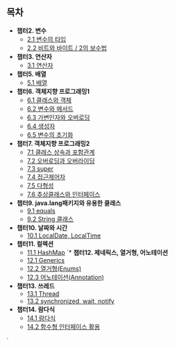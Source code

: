 ## 목차
* **챕터2. 변수**
  * [2.1 변수의 타입](https://abcdefgh123123.tistory.com/392)
  * [2.2 비트와 바이트 / 2의 보수법](https://abcdefgh123123.tistory.com/393)
* **챕터3. 연산자**
  * [3.1 연산자](https://abcdefgh123123.tistory.com/394)
* **챕터5. 배열**
  * [5.1 배열](https://abcdefgh123123.tistory.com/396)
* **챕터6. 객체지향 프로그래밍1**
  * [6.1 클래스와 객체](https://abcdefgh123123.tistory.com/397)
  * [6.2 변수와 메서드](https://abcdefgh123123.tistory.com/398)
  * [6.3 가변인자와 오버로딩](https://abcdefgh123123.tistory.com/399)
  * [6.4 생성자](https://abcdefgh123123.tistory.com/400)
  * [6.5 변수의 초기화](https://abcdefgh123123.tistory.com/401)
* **챕터7. 객체지향 프로그래밍2**
  * [7.1 클래스 상속과 포함관계](https://abcdefgh123123.tistory.com/402)
  * [7.2 오버로딩과 오버라이딩](https://abcdefgh123123.tistory.com/403)
  * [7.3 super](https://abcdefgh123123.tistory.com/404)
  * [7.4 접근제어자](https://abcdefgh123123.tistory.com/406)
  * [7.5 다형성](https://abcdefgh123123.tistory.com/407)
  * [7.6 추상클래스와 인터페이스](https://abcdefgh123123.tistory.com/408)
* **챕터9. java.lang패키지와 유용한 클래스**
  * [9.1 equals](https://abcdefgh123123.tistory.com/409)
  * [9.2 String 클래스](https://abcdefgh123123.tistory.com/410)
* **챕터10. 날짜와 시간**
  * [10.1 LocalDate, LocalTime](https://abcdefgh123123.tistory.com/411)
* **챕터11. 컬렉션**
  * [11.1 HashMap](https://abcdefgh123123.tistory.com/413)
`* **챕터12. 제네릭스, 열거형, 어노테이션**
  * [12.1 Generics](https://abcdefgh123123.tistory.com/414)
  * [12.2 열거형(Enums)](https://abcdefgh123123.tistory.com/415)
  * [12.3 어노테이션(Annotation)](https://abcdefgh123123.tistory.com/416)
* **챕터13. 쓰레드**
  * [13.1 Thread](https://abcdefgh123123.tistory.com/417)
  * [13.2 synchronized, wait, notify](https://abcdefgh123123.tistory.com/418)
* **챕터14. 람다식**
  * [14.1 람다식](https://abcdefgh123123.tistory.com/419)
  * [14.2 함수형 인터페이스 활용](https://abcdefgh123123.tistory.com/420)



`